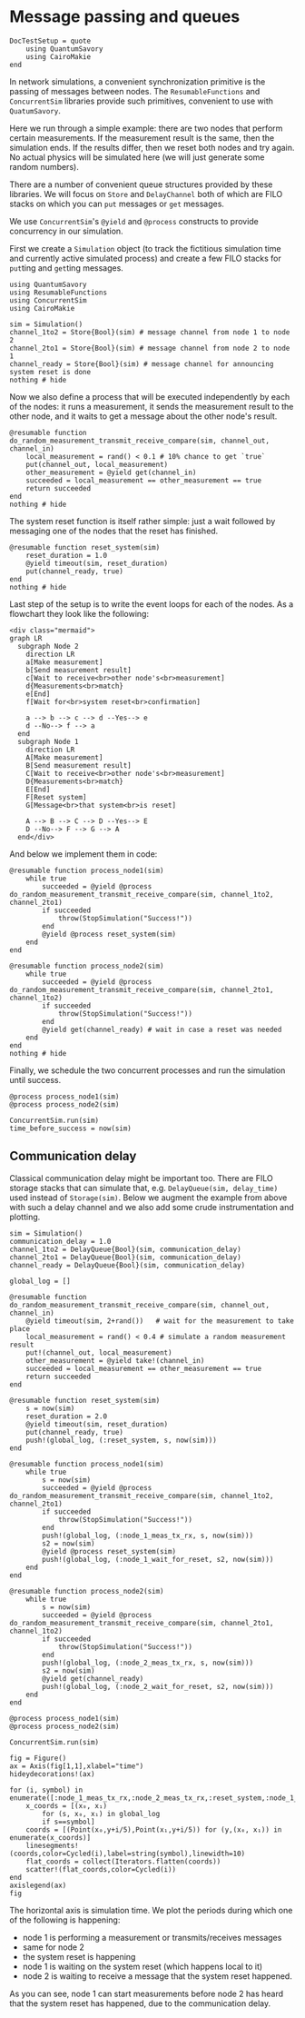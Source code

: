 # Message passing and queues

```@meta
DocTestSetup = quote
    using QuantumSavory
    using CairoMakie
end
```

In network simulations, a convenient synchronization primitive is the passing of messages between nodes.
The `ResumableFunctions` and `ConcurrentSim` libraries provide such primitives, convenient to use with `QuatumSavory`.

Here we run through a simple example: there are two nodes that perform certain measurements. If the measurement result is the same, then the simulation ends. If the results differ, then we reset both nodes and try again. No actual physics will be simulated here (we will just generate some random numbers).

There are a number of convenient queue structures provided by these libraries. We will focus on `Store` and `DelayChannel` both of which are FILO stacks on which you can `put` messages or `get` messages.

We use `ConcurrentSim`'s `@yield` and `@process` constructs to provide concurrency in our simulation.

First we create a `Simulation` object (to track the fictitious simulation time and currently active simulated process) and create a few FILO stacks for `put`ting and `get`ting messages.

```@example messagechannel
using QuantumSavory
using ResumableFunctions
using ConcurrentSim
using CairoMakie

sim = Simulation()
channel_1to2 = Store{Bool}(sim) # message channel from node 1 to node 2
channel_2to1 = Store{Bool}(sim) # message channel from node 2 to node 1
channel_ready = Store{Bool}(sim) # message channel for announcing system reset is done
nothing # hide
```

Now we also define a process that will be executed independently by each of the nodes: it runs a measurement, it sends the measurement result to the other node, and it waits to get a message about the other node's result.

```@example messagechannel
@resumable function do_random_measurement_transmit_receive_compare(sim, channel_out, channel_in)
    local_measurement = rand() < 0.1 # 10% chance to get `true`
    put(channel_out, local_measurement)
    other_measurement = @yield get(channel_in)
    succeeded = local_measurement == other_measurement == true
    return succeeded
end
nothing # hide
```

The system reset function is itself rather simple: just a wait followed by messaging one of the nodes that the reset has finished.

```@example messagechannel
@resumable function reset_system(sim)
    reset_duration = 1.0
    @yield timeout(sim, reset_duration)
    put(channel_ready, true)
end
nothing # hide
```

Last step of the setup is to write the event loops for each of the nodes. As a flowchart they look like the following:

```@raw html
<div class="mermaid">
graph LR
  subgraph Node 2
    direction LR
    a[Make measurement]
    b[Send measurement result]
    c[Wait to receive<br>other node's<br>measurement]
    d{Measurements<br>match}
    e[End]
    f[Wait for<br>system reset<br>confirmation]

    a --> b --> c --> d --Yes--> e
    d --No--> f --> a
  end
  subgraph Node 1
    direction LR
    A[Make measurement]
    B[Send measurement result]
    C[Wait to receive<br>other node's<br>measurement]
    D{Measurements<br>match}
    E[End]
    F[Reset system]
    G[Message<br>that system<br>is reset]

    A --> B --> C --> D --Yes--> E
    D --No--> F --> G --> A
  end</div>
```

And below we implement them in code:

```@example messagechannel
@resumable function process_node1(sim)
    while true
        succeeded = @yield @process do_random_measurement_transmit_receive_compare(sim, channel_1to2, channel_2to1)
        if succeeded
            throw(StopSimulation("Success!"))
        end
        @yield @process reset_system(sim)
    end
end

@resumable function process_node2(sim)
    while true
        succeeded = @yield @process do_random_measurement_transmit_receive_compare(sim, channel_2to1, channel_1to2)
        if succeeded
            throw(StopSimulation("Success!"))
        end
        @yield get(channel_ready) # wait in case a reset was needed
    end
end
nothing # hide
```

Finally, we schedule the two concurrent processes and run the simulation until success.

```@example messagechannel
@process process_node1(sim)
@process process_node2(sim)

ConcurrentSim.run(sim)
time_before_success = now(sim)
```

## Communication delay

Classical communication delay might be important too. There are FILO storage stacks that can simulate that, e.g. `DelayQueue(sim, delay_time)` used instead of `Storage(sim)`. Below we augment the example from above with such a delay channel and we also add some crude instrumentation and plotting.

```@example messagechannel
sim = Simulation()
communication_delay = 1.0
channel_1to2 = DelayQueue{Bool}(sim, communication_delay)
channel_2to1 = DelayQueue{Bool}(sim, communication_delay)
channel_ready = DelayQueue{Bool}(sim, communication_delay)

global_log = []

@resumable function do_random_measurement_transmit_receive_compare(sim, channel_out, channel_in)
    @yield timeout(sim, 2+rand())   # wait for the measurement to take place
    local_measurement = rand() < 0.4 # simulate a random measurement result
    put!(channel_out, local_measurement)
    other_measurement = @yield take!(channel_in)
    succeeded = local_measurement == other_measurement == true
    return succeeded
end

@resumable function reset_system(sim)
    s = now(sim)
    reset_duration = 2.0
    @yield timeout(sim, reset_duration)
    put(channel_ready, true)
    push!(global_log, (:reset_system, s, now(sim)))
end

@resumable function process_node1(sim)
    while true
        s = now(sim)
        succeeded = @yield @process do_random_measurement_transmit_receive_compare(sim, channel_1to2, channel_2to1)
        if succeeded
            throw(StopSimulation("Success!"))
        end
        push!(global_log, (:node_1_meas_tx_rx, s, now(sim)))
        s2 = now(sim)
        @yield @process reset_system(sim)
        push!(global_log, (:node_1_wait_for_reset, s2, now(sim)))
    end
end

@resumable function process_node2(sim)
    while true
        s = now(sim)
        succeeded = @yield @process do_random_measurement_transmit_receive_compare(sim, channel_2to1, channel_1to2)
        if succeeded
            throw(StopSimulation("Success!"))
        end
        push!(global_log, (:node_2_meas_tx_rx, s, now(sim)))
        s2 = now(sim)
        @yield get(channel_ready)
        push!(global_log, (:node_2_wait_for_reset, s2, now(sim)))
    end
end

@process process_node1(sim)
@process process_node2(sim)

ConcurrentSim.run(sim)

fig = Figure()
ax = Axis(fig[1,1],xlabel="time")
hideydecorations!(ax)

for (i, symbol) in enumerate([:node_1_meas_tx_rx,:node_2_meas_tx_rx,:reset_system,:node_1_wait_for_reset,:node_2_wait_for_reset])
    x_coords = [(x₀, x₁)
        for (s, x₀, x₁) in global_log
        if s==symbol]
    coords = [(Point(x₀,y+i/5),Point(x₁,y+i/5)) for (y,(x₀, x₁)) in enumerate(x_coords)]
    linesegments!(coords,color=Cycled(i),label=string(symbol),linewidth=10)
    flat_coords = collect(Iterators.flatten(coords))
    scatter!(flat_coords,color=Cycled(i))
end
axislegend(ax)
fig
```

The horizontal axis is simulation time. We plot the periods during which one of the following is happening:

- node 1 is performing a measurement or transmits/receives messages
- same for node 2
- the system reset is happening
- node 1 is waiting on the system reset (which happens local to it)
- node 2 is waiting to receive a message that the system reset happened.

As you can see, node 1 can start measurements before node 2 has heard that the system reset has happened, due to the communication delay.

